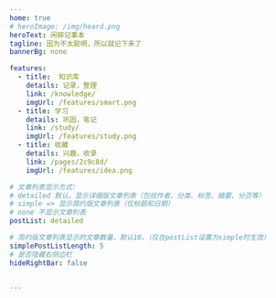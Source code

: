 ```yaml
---
home: true
# heroImage: /img/heard.png
heroText: 闲碎记事本
tagline: 因为不太聪明，所以就记下来了
bannerBg: none

features:
  - title:  知识库
    details: 记录，整理
    link: /knowledge/
    imgUrl: /features/smart.png
  - title: 学习
    details: 巩固，笔记
    link: /study/
    imgUrl: /features/study.png
  - title: 收藏
    details: 兴趣，收录
    link: /pages/2c9c8d/
    imgUrl: /features/idea.png

# 文章列表显示方式: 
# detailed 默认，显示详细版文章列表（包括作者、分类、标签、摘要、分页等）
# simple => 显示简约版文章列表（仅标题和日期）
# none 不显示文章列表
postList: detailed

# 简约版文章列表显示的文章数量，默认10。（仅在postList设置为simple时生效）
simplePostListLength: 5 
# 是否隐藏右侧边栏
hideRightBar: false


---
```



